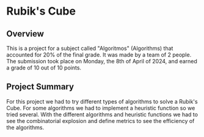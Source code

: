 # Rubik's Cube

## Overview

This is a project for a subject called "Algoritmos" (Algorithms) that accounted for 20% of the final grade. It was made by a team of 2 people. The submission took place on Monday, the 8th of April of 2024, and earned a grade of 10 out of 10 points.

## Project Summary

For this project we had to try different types of algorithms to solve a Rubik's Cube. For some algorithms we had to implement a heuristic function so we tried several. With the different algorithms and heuristic functions we had to see the combinatorial explosion and define metrics to see the efficiency of the algorithms.
